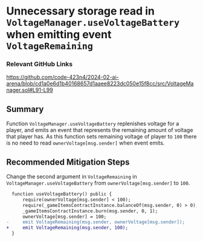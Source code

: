 # Unnecessary storage read in `VoltageManager.useVoltageBattery` when emitting event `VoltageRemaining`

### Relevant GitHub Links

https://github.com/code-423n4/2024-02-ai-arena/blob/cd1a0e6d1b40168657d1aaee8223dc050e15f8cc/src/VoltageManager.sol#L91-L99

## Summary

Function `VoltageManager.useVoltageBattery` replenishes voltage for a player, and emits an event that represents the remaining amount of voltage that player has. As this function sets remaining voltage of player to `100` there is no need to read `ownerVoltage[msg.sender]` when event emits.

## Recommended Mitigation Steps


Change the second argument in `VoltageRemaining` in `VoltageManager.useVoltageBattery` from `ownerVoltage[msg.sender]` to `100`.

```diff
  function useVoltageBattery() public {
      require(ownerVoltage[msg.sender] < 100);
      require(_gameItemsContractInstance.balanceOf(msg.sender, 0) > 0);
      _gameItemsContractInstance.burn(msg.sender, 0, 1);
      ownerVoltage[msg.sender] = 100;
-     emit VoltageRemaining(msg.sender, ownerVoltage[msg.sender]);
+     emit VoltageRemaining(msg.sender, 100);
  }
```